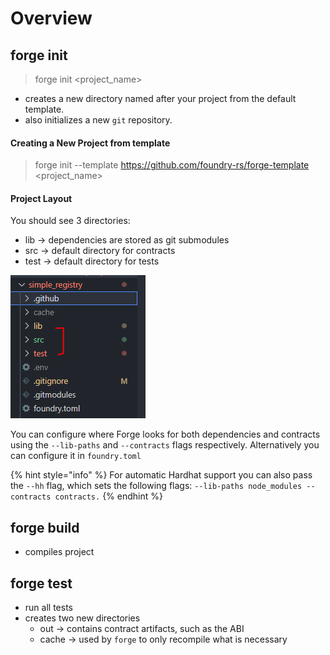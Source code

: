 # Overview

## forge init&#x20;

> forge init \<project\_name>

* creates a new directory named after your project from the default template.&#x20;
* also initializes a new `git` repository.

#### Creating a New Project from template

> &#x20;forge init --template https://github.com/foundry-rs/forge-template \<project\_name>

#### Project Layout

You should see 3 directories:

* lib -> dependencies are stored as git submodules
* src -> default directory for contracts
* test -> default directory for tests

![](<../.gitbook/assets/image (100).png>)

You can configure where Forge looks for both dependencies and contracts using the `--lib-paths` and `--contracts` flags respectively. Alternatively you can configure it in `foundry.toml`

{% hint style="info" %}
For automatic Hardhat support you can also pass the `--hh` flag, which sets the following flags: `--lib-paths node_modules --contracts contracts.`
{% endhint %}

## forge build

* compiles project

## forge test

* run all tests
* creates two new directories
  * out -> contains contract artifacts, such as the ABI
  * cache -> used by `forge` to only recompile what is necessary
